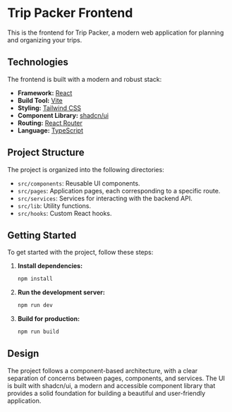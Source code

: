 # Trip Packer Frontend

This is the frontend for Trip Packer, a modern web application for planning and organizing your trips.

## Technologies

The frontend is built with a modern and robust stack:

- **Framework:** [React](https://react.dev/)
- **Build Tool:** [Vite](https://vitejs.dev/)
- **Styling:** [Tailwind CSS](https://tailwindcss.com/)
- **Component Library:** [shadcn/ui](https://ui.shadcn.com/)
- **Routing:** [React Router](https://reactrouter.com/)
- **Language:** [TypeScript](https://www.typescriptlang.org/)

## Project Structure

The project is organized into the following directories:

- `src/components`: Reusable UI components.
- `src/pages`: Application pages, each corresponding to a specific route.
- `src/services`: Services for interacting with the backend API.
- `src/lib`: Utility functions.
- `src/hooks`: Custom React hooks.

## Getting Started

To get started with the project, follow these steps:

1. **Install dependencies:**

   ```bash
   npm install
   ```

2. **Run the development server:**

   ```bash
   npm run dev
   ```

3. **Build for production:**

   ```bash
   npm run build
   ```

## Design

The project follows a component-based architecture, with a clear separation of concerns between pages, components, and services. The UI is built with shadcn/ui, a modern and accessible component library that provides a solid foundation for building a beautiful and user-friendly application.
